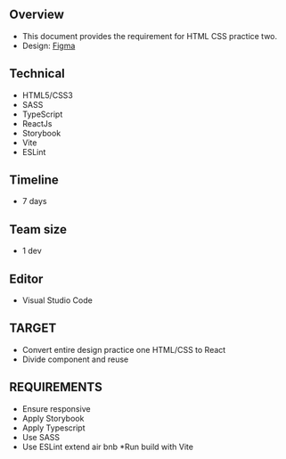 ## Overview

* This document provides the requirement for HTML CSS practice two.
* Design: [Figma](https://www.figma.com/file/BqOR5d14AwutOqJUCmbwpt/School-Genuine---responsive-website%C2%A0template-download-html-with%C2%A0css-for-school-(Community)?node-id=2415%3A26437&t=YjvUKWXz1Dw7GoXV-0)



## Technical

* HTML5/CSS3
* SASS
* TypeScript
* ReactJs
* Storybook
* Vite
* ESLint



## Timeline

* 7 days


## Team size

* 1 dev


## Editor

* Visual Studio Code

## TARGET 
 
* Convert entire design practice one HTML/CSS to React
* Divide component and reuse


## REQUIREMENTS

* Ensure responsive
* Apply Storybook
* Apply Typescript
* Use SASS
* Use ESLint extend air bnb
*Run build with Vite

